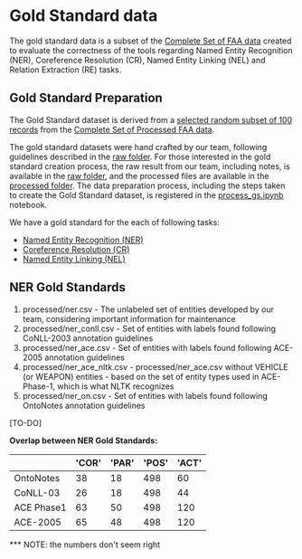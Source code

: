 # Gold Standard data
The gold standard data is a subset of the [Complete Set of FAA data](../data/FAA_data/Maintenance_Text_data_nona.csv) created to evaluate the correctness of the tools regarding Named Entity Recognition (NER), Coreference Resolution (CR), Named Entity Linking (NEL) and Relation Extraction (RE) tasks.


## Gold Standard Preparation

The Gold Standard dataset is derived from a [selected random subset of 100 records](../data/FAA_data/FAA_sample_100.csv) from the [Complete Set of Processed FAA data](../data/FAA_data/Maintenance_Text_data_nona.csv).

The gold standard datasets were hand crafted by our team, following guidelines described in the [raw folder](raw/README.md). For those interested in the gold standard creation process, the raw result from our team, including notes, is available in the [raw folder](raw/), and the processed files are available in the [processed folder](processed/). The data preparation process, including the steps taken to create the Gold Standard dataset, is registered in the [process_gs.ipynb](process_gs.ipynb) notebook.


We have a gold standard for the each of following tasks:

- [Named Entity Recognition (NER)](processed/ner.csv)
- [Coreference Resolution (CR)](processed/cr.csv)
- [Named Entity Linking (NEL)](processed/nel.csv)


## NER Gold Standards

1. processed/ner.csv - The unlabeled set of entities developed by our team, considering important information for maintenance
2. processed/ner_conll.csv - Set of entities with labels found following CoNLL-2003 annotation guidelines
3. processed/ner_ace.csv - Set of entities with labels found following ACE-2005 annotation guidelines
4. processed/ner_ace_nltk.csv - processed/ner_ace.csv without VEHICLE (or WEAPON) entities - based on the set of entity types used in ACE-Phase-1, which is what NLTK recognizes
5. processed/ner_on.csv - Set of entities with labels found following OntoNotes annotation guidelines

[TO-DO]

**Overlap between NER Gold Standards:**

|             | 'COR' | 'PAR' | 'POS' | 'ACT' |
|-------------|-------|-------|-------|-------|
| OntoNotes   |    38 |    18 |   498 |    60 |
| CoNLL-03    |    26 |    18 |   498 |    44 |
| ACE Phase1  |    63 |    50 |   498 |   120 |
| ACE-2005    |    65 |    48 |   498 |   120 |

*** NOTE: the numbers don't seem right
